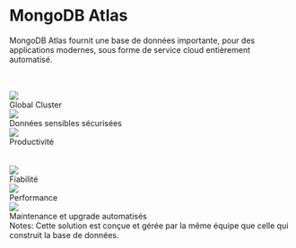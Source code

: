 
<!-- slide: class="transition-white sfeir-basic-slide"-->
# MongoDB Atlas
MongoDB Atlas fournit une base de données importante, pour des applications modernes, sous forme de service cloud entièrement automatisé.
<div>
  <br><br>
  <div class="flex-row">
    <div>
      <div class="center">
        <img src="assets/images/school/basics/icon-network-pin.svg">
      </div>
      <div>Global Cluster</div>
    </div>
    <div>
      <div class="center">
        <img src="assets/images/school/basics/icon-lock-shield.svg">
      </div>
      <div>Données sensibles sécurisées</div>
    </div>
    <div>
      <div class="center">
        <img src="assets/images/school/basics/icon-action.svg">
      </div>
      <div>Productivité</div>
    </div>
  </div>
  <br><br>
  <div class="flex-row">
    <div>
      <div class="center">
        <img src="assets/images/school/basics/icon-backup.svg">
      </div>
      <div>Fiabilité</div>
    </div>
    <div>
      <div class="center">
        <img src="assets/images/school/basics/icon-performance.svg">
      </div>
      <div>Performance</div>
    </div>
    <div>
      <div class="center">
        <img src="assets/images/school/basics/icon-approved.svg">
      </div>
      <div>Maintenance et upgrade automatisés</div>
    </div>
  </div>

</div>
Notes: Cette solution est conçue et gérée par la même équipe que celle qui construit la base de données.
